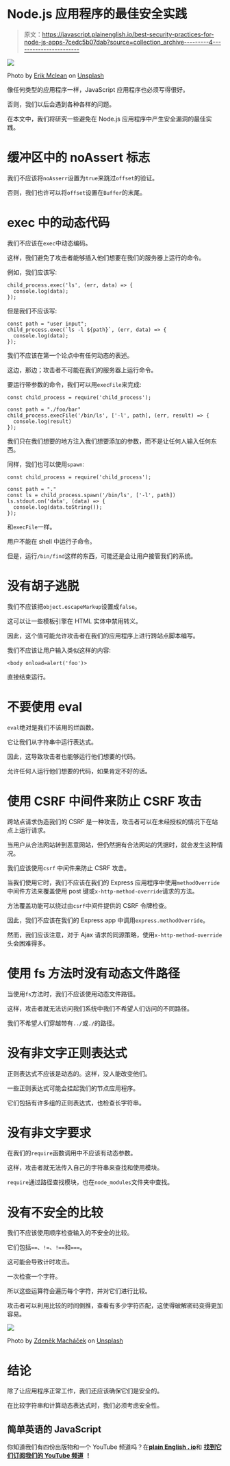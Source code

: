 # Node.js 应用程序的最佳安全实践

> 原文：<https://javascript.plainenglish.io/best-security-practices-for-node-js-apps-7cedc5b07dab?source=collection_archive---------4----------------------->

![](img/f9c833156b5ff674bf3a5049047ac704.png)

Photo by [Erik Mclean](https://unsplash.com/@introspectivedsgn?utm_source=medium&utm_medium=referral) on [Unsplash](https://unsplash.com?utm_source=medium&utm_medium=referral)

像任何类型的应用程序一样，JavaScript 应用程序也必须写得很好。

否则，我们以后会遇到各种各样的问题。

在本文中，我们将研究一些避免在 Node.js 应用程序中产生安全漏洞的最佳实践。

# 缓冲区中的 noAssert 标志

我们不应该将`noAsserr`设置为`true`来跳过`offset`的验证。

否则，我们也许可以将`offset`设置在`Buffer`的末尾。

# exec 中的动态代码

我们不应该在`exec`中动态编码。

这样，我们避免了攻击者能够插入他们想要在我们的服务器上运行的命令。

例如，我们应该写:

```
child_process.exec('ls', (err, data) => {
  console.log(data);
});
```

但是我们不应该写:

```
const path = "user input";
child_process.exec(`ls -l ${path}`, (err, data) => {
  console.log(data);
});
```

我们不应该在第一个论点中有任何动态的表述。

这边，那边；攻击者不可能在我们的服务器上运行命令。

要运行带参数的命令，我们可以用`execFile`来完成:

```
const child_process = require('child_process');

const path = "./foo/bar"
child_process.execFile('/bin/ls', ['-l', path], (err, result) => {
  console.log(result)
});
```

我们只在我们想要的地方注入我们想要添加的参数，而不是让任何人输入任何东西。

同样，我们也可以使用`spawn`:

```
const child_process = require('child_process');

const path = "."
const ls = child_process.spawn('/bin/ls', ['-l', path])
ls.stdout.on('data', (data) => {
  console.log(data.toString());
});
```

和`execFile`一样。

用户不能在 shell 中运行子命令。

但是，运行`/bin/find`这样的东西，可能还是会让用户接管我们的系统。

# 没有胡子逃脱

我们不应该把`object.escapeMarkup`设置成`false`。

这可以让一些模板引擎在 HTML 实体中禁用转义。

因此，这个值可能允许攻击者在我们的应用程序上进行跨站点脚本编写。

我们不应该让用户输入类似这样的内容:

```
<body onload=alert('foo')>
```

直接结束运行。

# 不要使用 eval

`eval`绝对是我们不该用的烂函数。

它让我们从字符串中运行表达式。

因此，这导致攻击者也能够运行他们想要的代码。

允许任何人运行他们想要的代码，如果肯定不好的话。

# 使用 CSRF 中间件来防止 CSRF 攻击

跨站点请求伪造我们的 CSRF 是一种攻击，攻击者可以在未经授权的情况下在站点上运行请求。

当用户从合法网站转到恶意网站，但仍然拥有合法网站的凭据时，就会发生这种情况。

我们应该使用`csrf` 中间件来防止 CSRF 攻击。

当我们使用它时，我们不应该在我们的 Express 应用程序中使用`methodOverride`中间件方法来覆盖使用 post 键或`x-http-method-override`请求的方法。

方法覆盖功能可以绕过由`csrf`中间件提供的 CSRF 令牌检查。

因此，我们不应该在我们的 Express app 中调用`express.methodOverride`。

然而，我们应该注意，对于 Ajax 请求的同源策略，使用`x-http-method-override`头会困难得多。

# 使用 fs 方法时没有动态文件路径

当使用`fs`方法时，我们不应该使用动态文件路径。

这样，攻击者就无法访问我们系统中我们不希望人们访问的不同路径。

我们不希望人们穿越带有`../`或`./`的路径。

# 没有非文字正则表达式

正则表达式不应该是动态的。这样，没人能改变他们。

一些正则表达式可能会挂起我们的节点应用程序。

它们包括有许多组的正则表达式，也检查长字符串。

# 没有非文字要求

在我们的`require`函数调用中不应该有动态参数。

这样，攻击者就无法传入自己的字符串来查找和使用模块。

`require`通过路径查找模块，也在`node_modules`文件夹中查找。

# 没有不安全的比较

我们不应该使用顺序检查输入的不安全的比较。

它们包括`==`、`!=`、`!==`和`===`。

这可能会导致计时攻击。

一次检查一个字符。

所以这些运算符会遍历每个字符，并对它们进行比较。

攻击者可以利用比较的时间倒推，查看有多少字符匹配，这使得破解密码变得更加容易。

![](img/c6ab328c7a8d795562879b01147887fe.png)

Photo by [Zdeněk Macháček](https://unsplash.com/@zmachacek?utm_source=medium&utm_medium=referral) on [Unsplash](https://unsplash.com?utm_source=medium&utm_medium=referral)

# 结论

除了让应用程序正常工作，我们还应该确保它们是安全的。

在比较字符串和计算动态表达式时，我们必须考虑安全性。

## 简单英语的 JavaScript

你知道我们有四份出版物和一个 YouTube 频道吗？在[**plain English . io**](https://plainenglish.io/)和 [**找到它们订阅我们的 YouTube 频道**](https://www.youtube.com/channel/UCtipWUghju290NWcn8jhyAw) **！**